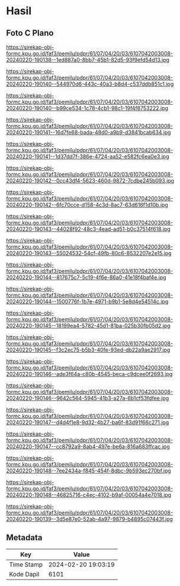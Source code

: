 # Hasil

## Foto C Plano

https://sirekap-obj-formc.kpu.go.id/faf3/pemilu/pdpr/61/07/04/20/03/6107042003008-20240220-190138--1ed887a0-8bb7-45b1-82d5-93f9efd54d13.jpg

https://sirekap-obj-formc.kpu.go.id/faf3/pemilu/pdpr/61/07/04/20/03/6107042003008-20240220-190140--544970d6-443c-40a3-b8d4-c537ddb851c1.jpg

https://sirekap-obj-formc.kpu.go.id/faf3/pemilu/pdpr/61/07/04/20/03/6107042003008-20240220-190140--b99ce534-1c78-4cb1-98c1-19f4f8753222.jpg

https://sirekap-obj-formc.kpu.go.id/faf3/pemilu/pdpr/61/07/04/20/03/6107042003008-20240220-190141--16d7fe68-bada-48d0-a9b9-d3841bcab634.jpg

https://sirekap-obj-formc.kpu.go.id/faf3/pemilu/pdpr/61/07/04/20/03/6107042003008-20240220-190141--1d37dd7f-386e-4724-aa52-e582fc6ea0e3.jpg

https://sirekap-obj-formc.kpu.go.id/faf3/pemilu/pdpr/61/07/04/20/03/6107042003008-20240220-190142--0cc43df4-5623-460d-9872-7cdbe245b093.jpg

https://sirekap-obj-formc.kpu.go.id/faf3/pemilu/pdpr/61/07/04/20/03/6107042003008-20240220-190142--6fc70cce-d158-4c3d-8ac7-63d616f1d10b.jpg

https://sirekap-obj-formc.kpu.go.id/faf3/pemilu/pdpr/61/07/04/20/03/6107042003008-20240220-190143--44028f92-48c3-4ead-ad51-b0c37514f618.jpg

https://sirekap-obj-formc.kpu.go.id/faf3/pemilu/pdpr/61/07/04/20/03/6107042003008-20240220-190143--55024532-54cf-49fb-80c6-8532207e2e15.jpg

https://sirekap-obj-formc.kpu.go.id/faf3/pemilu/pdpr/61/07/04/20/03/6107042003008-20240220-190144--817675c7-5c19-4f6e-86a0-41e18f4baf4e.jpg

https://sirekap-obj-formc.kpu.go.id/faf3/pemilu/pdpr/61/07/04/20/03/6107042003008-20240220-190144--1500776f-1b7e-4971-b9b1-5e8d4e54514c.jpg

https://sirekap-obj-formc.kpu.go.id/faf3/pemilu/pdpr/61/07/04/20/03/6107042003008-20240220-190145--18199ea4-5782-45d1-81ba-025b30fb05d2.jpg

https://sirekap-obj-formc.kpu.go.id/faf3/pemilu/pdpr/61/07/04/20/03/6107042003008-20240220-190145--f3c2ec75-b5b3-40fe-93ed-db22a9ae2917.jpg

https://sirekap-obj-formc.kpu.go.id/faf3/pemilu/pdpr/61/07/04/20/03/6107042003008-20240220-190146--ade3f64a-c80b-4545-beca-c9dcee0f2693.jpg

https://sirekap-obj-formc.kpu.go.id/faf3/pemilu/pdpr/61/07/04/20/03/6107042003008-20240220-190146--9642c564-5945-41b3-a27a-6b1cf53fdfee.jpg

https://sirekap-obj-formc.kpu.go.id/faf3/pemilu/pdpr/61/07/04/20/03/6107042003008-20240220-190147--d4d4f1e8-9d32-4b27-ba6f-83d91f66c271.jpg

https://sirekap-obj-formc.kpu.go.id/faf3/pemilu/pdpr/61/07/04/20/03/6107042003008-20240220-190147--cc8792a9-8ab4-497e-be6a-816a683ffcac.jpg

https://sirekap-obj-formc.kpu.go.id/faf3/pemilu/pdpr/61/07/04/20/03/6107042003008-20240220-190148--7ee2434a-f845-454f-8dbc-9b593ec270bf.jpg

https://sirekap-obj-formc.kpu.go.id/faf3/pemilu/pdpr/61/07/04/20/03/6107042003008-20240220-190148--46825716-c4ec-4102-b9af-00054a4e7018.jpg

https://sirekap-obj-formc.kpu.go.id/faf3/pemilu/pdpr/61/07/04/20/03/6107042003008-20240220-190139--3d5e87e0-52ab-4a97-9879-b4895c07443f.jpg


## Metadata

| Key        | Value               |
| ---------- | ------------------- |
| Time Stamp | 2024-02-20 19:03:19 |
| Kode Dapil | 6101                |



